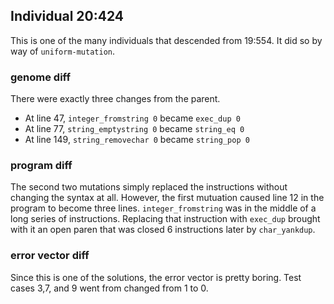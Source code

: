 ## Individual 20:424

This is one of the many individuals that descended from 19:554. It did so by way of `uniform-mutation`.

### genome diff

There were exactly three changes from the parent. 
- At line 47, `integer_fromstring 0` became `exec_dup 0`
- At line 77, `string_emptystring 0` became `string_eq 0`
- At line 149, `string_removechar 0` became `string_pop 0`

### program diff

The second two mutations simply replaced the instructions without changing the syntax at all. However, the first mutuation caused line 12 in the program to become three lines. `integer_fromstring` was in the middle of a long series of instructions. Replacing that instruction with `exec_dup` brought with it an open paren that was closed 6 instructions later by `char_yankdup`. 

### error vector diff

Since this is one of the solutions, the error vector is pretty boring. Test cases 3,7, and 9 went from changed from 1 to 0. 
